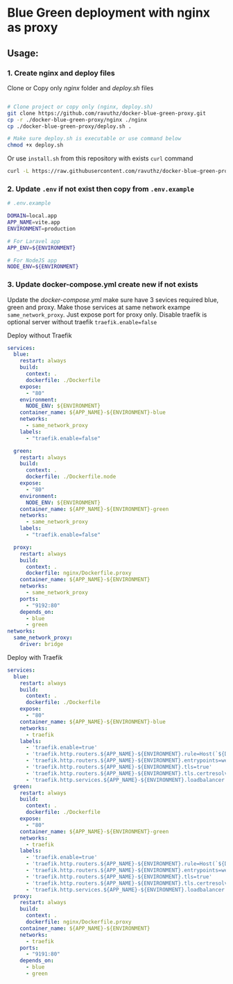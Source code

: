 # Blue Green deployment with nginx as proxy

## Usage:

### 1. Create nginx and deploy files
Clone or Copy only _nginx_ folder and _deploy.sh_ files

```bash

# Clone project or copy only (nginx, deploy.sh)
git clone https://github.com/ravuthz/docker-blue-green-proxy.git
cp -r ./docker-blue-green-proxy/nginx ./nginx
cp ./docker-blue-green-proxy/deploy.sh .

# Make sure deploy.sh is executable or use command below
chmod +x deploy.sh

```

Or use `install.sh` from this repository with exists `curl` command

```bash
curl -L https://raw.githubusercontent.com/ravuthz/docker-blue-green-proxy/refs/heads/main/install.sh | sh
```

### 2. Update `.env` if not exist then copy from `.env.example`

```bash
# .env.example

DOMAIN=local.app
APP_NAME=vite.app
ENVIRONMENT=production

# For Laravel app
APP_ENV=${ENVIRONMENT}

# For NodeJS app
NODE_ENV=${ENVIRONMENT}

```

### 3. Update docker-compose.yml create new if not exists

Update the _docker-compose.yml_ make sure have 3 sevices required blue, green and proxy. Make those services at same network exampe `same_network_proxy`. Just expose port for proxy only. Disable traefik is optional server without traefik `traefik.enable=false`

Deploy without Traefik

```yml
services:
  blue:
    restart: always
    build:
      context: .
      dockerfile: ./Dockerfile
    expose:
      - "80"
    environment:
      NODE_ENV: ${ENVIRONMENT}
    container_name: ${APP_NAME}-${ENVIRONMENT}-blue
    networks:
      - same_network_proxy
    labels:
      - "traefik.enable=false"

  green:
    restart: always
    build:
      context: .
      dockerfile: ./Dockerfile.node
    expose:
      - "80"
    environment:
      NODE_ENV: ${ENVIRONMENT}
    container_name: ${APP_NAME}-${ENVIRONMENT}-green
    networks:
      - same_network_proxy
    labels:
      - "traefik.enable=false"

  proxy:
    restart: always
    build:
      context: .
      dockerfile: nginx/Dockerfile.proxy
    container_name: ${APP_NAME}-${ENVIRONMENT}
    networks:
      - same_network_proxy
    ports:
      - "9192:80"
    depends_on:
      - blue
      - green
networks:
  same_network_proxy:
    driver: bridge
```

Deploy with Traefik

```yml
services:
  blue:
    restart: always
    build:
      context: .
      dockerfile: ./Dockerfile
    expose:
      - "80"
    container_name: ${APP_NAME}-${ENVIRONMENT}-blue
    networks:
      - traefik
    labels:
      - 'traefik.enable=true'
      - 'traefik.http.routers.${APP_NAME}-${ENVIRONMENT}.rule=Host(`${DOMAIN}`)'
      - 'traefik.http.routers.${APP_NAME}-${ENVIRONMENT}.entrypoints=websecure'
      - 'traefik.http.routers.${APP_NAME}-${ENVIRONMENT}.tls=true'
      - 'traefik.http.routers.${APP_NAME}-${ENVIRONMENT}.tls.certresolver=myresolver'
      - 'traefik.http.services.${APP_NAME}-${ENVIRONMENT}.loadbalancer.server.port=80'
  green:
    restart: always
    build:
      context: .
      dockerfile: ./Dockerfile
    expose:
      - "80"
    container_name: ${APP_NAME}-${ENVIRONMENT}-green
    networks:
      - traefik
    labels:
      - 'traefik.enable=true'
      - 'traefik.http.routers.${APP_NAME}-${ENVIRONMENT}.rule=Host(`${DOMAIN}`)'
      - 'traefik.http.routers.${APP_NAME}-${ENVIRONMENT}.entrypoints=websecure'
      - 'traefik.http.routers.${APP_NAME}-${ENVIRONMENT}.tls=true'
      - 'traefik.http.routers.${APP_NAME}-${ENVIRONMENT}.tls.certresolver=myresolver'
      - 'traefik.http.services.${APP_NAME}-${ENVIRONMENT}.loadbalancer.server.port=80'
  proxy:
    restart: always
    build:
      context: .
      dockerfile: nginx/Dockerfile.proxy
    container_name: ${APP_NAME}-${ENVIRONMENT}
    networks:
      - traefik
    ports:
      - "9191:80"
    depends_on:
      - blue
      - green
```
